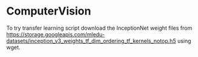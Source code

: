 # ComputerVision

To try transfer learning script download the InceptionNet weight files from https://storage.googleapis.com/mledu-datasets/inception_v3_weights_tf_dim_ordering_tf_kernels_notop.h5 using wget.


